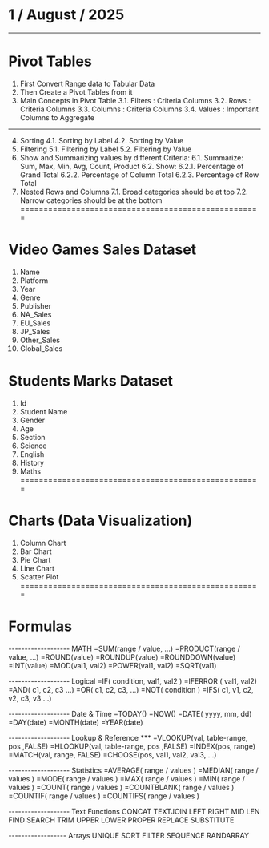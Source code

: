 # 1 / August / 2025
---------------------------------
# Pivot Tables
1. First Convert Range data to Tabular Data
2. Then Create a Pivot Tables from it
3. Main Concepts in Pivot Table
3.1. Filters  : Criteria Columns
3.2. Rows     : Criteria Columns
3.3. Columns  : Criteria Columns
3.4. Values   : Important Columns to Aggregate
-----------------------------------------------
4. Sorting
4.1. Sorting by Label
4.2. Sorting by Value
5. Filtering
5.1. Filtering by Label
5.2. Filtering by Value
6. Show and Summarizing values by different Criteria: 
6.1. Summarize: Sum, Max, Min, Avg, Count, Product
6.2. Show: 
6.2.1. Percentage of Grand Total
6.2.2. Percentage of Column Total
6.2.3. Percentage of Row Total
7. Nested Rows and Columns
7.1. Broad categories should be at top
7.2. Narrow categories should be at the bottom
====================================================
# Video Games Sales Dataset
1. Name	
2. Platform
3. Year
4. Genre
5. Publisher
6. NA_Sales
7. EU_Sales
8. JP_Sales
9. Other_Sales
10. Global_Sales

# Students Marks Dataset
1. Id
2. Student Name
3. Gender
4. Age
5. Section
6. Science
7. English
8. History
9. Maths
====================================================
# Charts (Data Visualization)
1. Column Chart
2. Bar Chart
3. Pie Chart
4. Line Chart
5. Scatter Plot
====================================================
# Formulas
------------------- MATH
=SUM(range / value, ...)
=PRODUCT(range / value, ...)
=ROUND(value)
=ROUNDUP(value)
=ROUNDDOWN(value)
=INT(value)
=MOD(val1, val2)
=POWER(val1, val2)
=SQRT(val1)

------------------- Logical
=IF( condition, val1, val2 )
=IFERROR ( val1,  val2)
=AND( c1, c2, c3 ...)
=OR( c1, c2, c3, ...)
=NOT( condition )
=IFS( c1, v1, c2, v2, c3, v3 ...)

------------------- Date & Time
=TODAY()
=NOW()
=DATE( yyyy, mm, dd)
=DAY(date)
=MONTH(date)
=YEAR(date)

------------------- Lookup & Reference ***
=VLOOKUP(val, table-range, pos ,FALSE)
=HLOOKUP(val, table-range, pos ,FALSE)
=INDEX(pos, range)
=MATCH(val, range, FALSE)
=CHOOSE(pos, val1, val2, val3, ...)

------------------- Statistics
=AVERAGE( range / values )
=MEDIAN( range / values )
=MODE( range / values )
=MAX( range / values )
=MIN( range / values )
=COUNT( range / values )
=COUNTBLANK( range / values )
=COUNTIF( range / values )
=COUNTIFS( range / values )





------------------- Text Functions
CONCAT
TEXTJOIN
LEFT
RIGHT
MID
LEN
FIND
SEARCH
TRIM
UPPER
LOWER
PROPER
REPLACE
SUBSTITUTE

------------------ Arrays
UNIQUE
SORT
FILTER
SEQUENCE
RANDARRAY